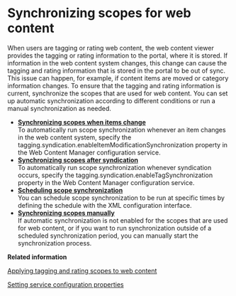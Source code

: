 # Synchronizing scopes for web content

When users are tagging or rating web content, the web content viewer provides the tagging or rating information to the portal, where it is stored. If information in the web content system changes, this change can cause the tagging and rating information that is stored in the portal to be out of sync. This issue can happen, for example, if content items are moved or category information changes. To ensure that the tagging and rating information is current, synchronize the scopes that are used for web content. You can set up automatic synchronization according to different conditions or run a manual synchronization as needed.

-   **[Synchronizing scopes when items change](../wcm/wcm_tagrate_syncscope_item.md)**  
To automatically run scope synchronization whenever an item changes in the web content system, specify the tagging.syndication.enableItemModificationSynchronization property in the Web Content Manager configuration service.
-   **[Synchronizing scopes after syndication](../wcm/wcm_tagrate_syncscope_synd.md)**  
To automatically run scope synchronization whenever syndication occurs, specify the tagging.syndication.enableTagSynchronization property in the Web Content Manager configuration service.
-   **[Scheduling scope synchronization](../wcm/wcm_tagrate_syncscope_sched.md)**  
You can schedule scope synchronization to be run at specific times by defining the schedule with the XML configuration interface.
-   **[Synchronizing scopes manually](../wcm/wcm_tagrate_syncscope_manual.md)**  
If automatic synchronization is not enabled for the scopes that are used for web content, or if you want to run synchronization outside of a scheduled synchronization period, you can manually start the synchronization process.


**Related information**  


[Applying tagging and rating scopes to web content](../wcm/wcm_tagrate_scope.md)

[Setting service configuration properties](../admin-system/adsetcfg.md)

